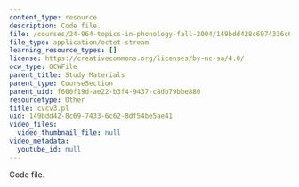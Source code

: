 ```yaml
---
content_type: resource
description: Code file.
file: /courses/24-964-topics-in-phonology-fall-2004/149bdd428c6974336c628df54be5ae41_cvcv3.pl
file_type: application/octet-stream
learning_resource_types: []
license: https://creativecommons.org/licenses/by-nc-sa/4.0/
ocw_type: OCWFile
parent_title: Study Materials
parent_type: CourseSection
parent_uid: f600f19d-ae22-b3f4-9437-c8db79bbe880
resourcetype: Other
title: cvcv3.pl
uid: 149bdd42-8c69-7433-6c62-8df54be5ae41
video_files:
  video_thumbnail_file: null
video_metadata:
  youtube_id: null
---
```

Code file.